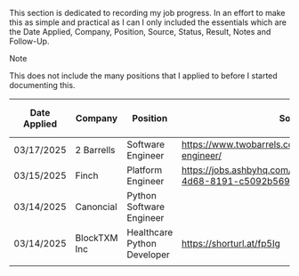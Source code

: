 This section is dedicated to recording my job progress. In an effort to make this as simple and practical as I can I only included the essentials which are the Date Applied, Company, Position, Source, Status, Result, Notes and Follow-Up. 

> [!NOTE]
> This does not include the many positions that I applied to before I started documenting this.



| Date Applied | Company      | Position                    | Source                                                              | Status  | Result   | Notes | Follow-Up | LinkedIn Easy Apply |     |
| ------------ | ------------ | --------------------------- | ------------------------------------------------------------------- | ------- | -------- | ----- | --------- | ------------------- | --- |
| 03/17/2025   | 2 Barrells   | Software Engineer           | https://www.twobarrels.com/jobs/software/software-engineer/         | Applied |          |       |           |                     |     |
| 03/15/2025   | Finch        | Platform Engineer           | https://jobs.ashbyhq.com/finch/cb483313-e6dd-4d68-8191-c5092b569151 | Applied | No Offer |       | N/A       |                     |     |
| 03/14/2025   | Canoncial    | Python Software Engineer    |                                                                     | Applied | No Offer |       | N/A       |                     |     |
| 03/14/2025   | BlockTXM Inc | Healthcare Python Developer | https://shorturl.at/fp5Ig                                           |         |          |       |           |                     |     |
|              |              |                             |                                                                     |         |          |       |           |                     |     |
